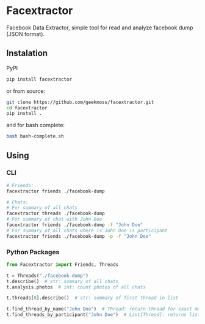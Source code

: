 Facextractor
============

Facebook Data Extractor, simple tool for read and analyze facebook dump (JSON format).


## Instalation

PyPI
```bash
pip install facextractor
```

or from source:

```bash
git clone https://github.com/geekmoss/facextractor.git
cd facextractor
pip install .
```

and for bash complete:

```bash
bash bash-complete.sh
```

## Using

### CLI

```bash
# Friends:
facextractor friends ./facebook-dump

# Chats:
# For summary of all chats
facextractor threads ./facebook-dump
# For summary of chat with John Doe
facextractor friends ./facebook-dump -f "John Doe"
# For summary of all chats where is John Doe is participant
facextractor friends ./facebook-dump -p -f "John Doe" 
```

### Python Packages

```python
from Facextractor import Friends, Threads

t = Threads("./facebook-dump")
t.describe()  # str: summary of all chats
t.analysis.photos  # int: count photos of all chats

t.threads[0].describe()  # str: summary of first thread in list

t.find_thread_by_name("John Doe")  # Thread: return thread for exact match
t.find_threads_by_participant("John Doe")  # List[Thread]: returns list of threads where is participant
```